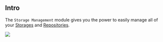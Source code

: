 ## Intro

The `Storage Management` module gives you the power to easily manage all of your [Storages](../../knowledge-base/storages.md)
and [Repositories](../../knowledge-base/repositories.md).

<img src="/assets/screenshots/06-storage-view.png" data-zoomable="true" />
